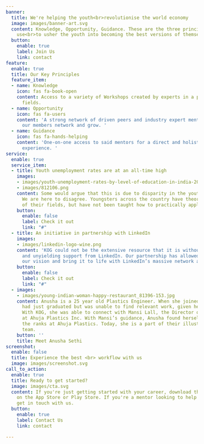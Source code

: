 ```yaml
---
banner:
  title: We're helping the youth<br>revolutionise the world economy
  image: images/banner-art.svg
  content: Knowledge, Opportunity, Guidance. These are the three principles that we
    use<br>to usher the youth into becoming the best versions of themselves
  button:
    enable: true
    label: Join Us
    link: contact
feature:
  enable: true
  title: Our Key Principles
  feature_item:
  - name: Knowledge
    icon: fas fa-book-open
    content: Access to a variety of Workshops created by experts in a plethora of
      fields.
  - name: Opportunity
    icon: fas fa-users
    content: 'A strong network of driven peers and industry expert mentors to help
      our members network and grow. '
  - name: Guidance
    icon: fas fa-hands-helping
    content: 'One-on-one access to said mentors for a direct and holistic learning
      experience. '
service:
  enable: true
  service_item:
  - title: Youth unemployment rates are at an all-time high
    images:
    - images/youth-unemployment-rates-by-level-of-education-in-india-2012-2018.jpg
    - images/812106.png
    content: Some would argue that this is due to disparity in the youth’s skill levels.
      We are here to disagree. Youngsters across the country have theoretical understanding
      of their fields, but have not been taught how to practically apply themselves.
    button:
      enable: false
      label: Check it out
      link: "#"
  - title: An initiative in partnership with LinkedIn
    images:
    - images/linkedin-logo-wine.png
    content: 'KOG could not be the extensive resource that it is without the help
      and unyielding support from LinkedIn. Our partnership has allowed us to take
      our vision and bring it to life with LinkedIn’s massive network and resources. '
    button:
      enable: false
      label: Check it out
      link: "#"
  - images:
    - images/young-indian-woman-happy-restaurant_81396-153.jpg
    content: Anusha is a 25 year old Plastics Engineer. When she joined KOG, Anusha
      had just graduated but was unable to find relevant work, given her niche speciality.
      With KOG, she was able to connect with Mansi Lall, the Director of Operations
      at Ahuja Plastics Inc. With Mansi’s guidance, Anusha found herself working up
      the ranks at Ahuja Plastics. Today, she is a part of their illustrative engineering
      team.
    button: ''
    title: Meet Anusha Sethi
screenshot:
  enable: false
  title: Experience the best <br> workflow with us
  image: images/screenshot.svg
call_to_action:
  enable: true
  title: Ready to get started?
  image: images/cta.svg
  content: If you're just getting started with your career, download the K.O.G application
    on the App Store or Play Store. If you're a mentor looking to help our project,
    get in touch with us.
  button:
    enable: true
    label: Contact Us
    link: contact

---
```

